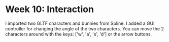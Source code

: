# Week 10: Interaction

I imported two GLTF characters and bunnies from Spline. I added a GUI controller for changing the angle of the two characters. You can move the 2 characters around with the keys: ['w', 'a', 's', 'd'] or the arrow buttons.

